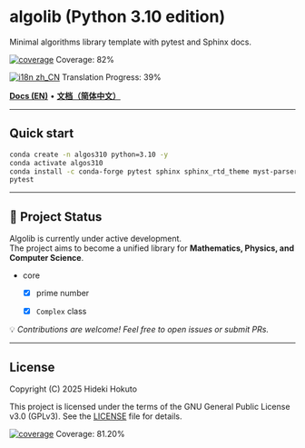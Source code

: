 # algolib (Python 3.10 edition)

Minimal algorithms library template with pytest and Sphinx docs.

<!-- coverage:start -->
[![coverage](https://img.shields.io/badge/coverage-82%25-brightgreen)](https://HidekiHokuto.github.io/algolib/coverage/)
Coverage: 82%
<!-- coverage:end -->
<!-- i18n-progress:start -->
[![i18n zh_CN](https://img.shields.io/badge/i18n%20zh--CN-39%25-blue)](https://HidekiHokuto.github.io/algolib/zh/)
Translation Progress: 39%
<!-- i18n-progress:end -->

[**Docs (EN)**](https://HidekiHokuto.github.io/algolib/en/) • [**文档（简体中文）**](https://HidekiHokuto.github.io/algolib/zh/)



---

## Quick start
```bash
conda create -n algos310 python=3.10 -y
conda activate algos310
conda install -c conda-forge pytest sphinx sphinx_rtd_theme myst-parser -y
pytest
```

---

## 🚧 Project Status

Algolib is currently under active development.  
The project aims to become a unified library for **Mathematics, Physics, and Computer Science**.

- core
  - [x] prime number
  - [x] `Complex` class


💡 *Contributions are welcome! Feel free to open issues or submit PRs.*

---

## License

Copyright (C) 2025 Hideki Hokuto

This project is licensed under the terms of the GNU General Public License v3.0 (GPLv3).
See the [LICENSE](./LICENSE) file for details.

<!-- coverage-badge:start -->
[![coverage](https://img.shields.io/badge/coverage-81.20%25-brightgreen)](./docs/coverage/index.html)
Coverage: 81.20%
<!-- coverage-badge:end -->
